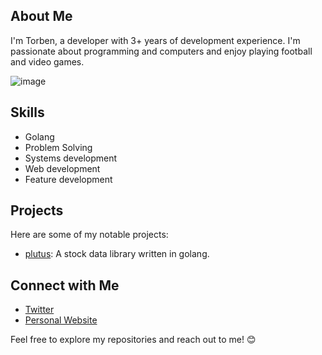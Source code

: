 ## About Me
I'm Torben, a developer with 3+ years of development experience. I'm passionate about programming and computers and enjoy playing football and video games.

![image](https://github.com/user-attachments/assets/d06739c9-5535-46b2-b34f-108441044963)

## Skills
- Golang
- Problem Solving
- Systems development
- Web development
- Feature development

## Projects
Here are some of my notable projects:
- [plutus](https://github.com/torbenconto/plutus): A stock data library written in golang.

## Connect with Me
- [Twitter](https://twitter.com/tconto_tech)
- [Personal Website](https://tconto.tech)

Feel free to explore my repositories and reach out to me! 😊
